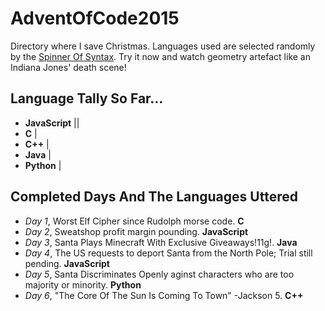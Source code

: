 # AdventOfCode2015
Directory where I save Christmas. Languages used are selected randomly by the [Spinner Of Syntax]. Try it now and watch geometry artefact like an Indiana Jones' death scene!

## Language Tally So Far...

  - **JavaScript** ||
  - **C** |
  - **C++** |
  - **Java** |
  - **Python** |


## Completed Days And The Languages Uttered 

  - *Day 1*, Worst Elf Cipher since Rudolph morse code. **C**
  - *Day 2*, Sweatshop profit margin pounding. **JavaScript** 
  - *Day 3*, Santa Plays Minecraft With Exclusive Giveaways!11g!. **Java**
  - *Day 4*, The US requests to deport Santa from the North Pole; Trial still pending. **JavaScript**
  - *Day 5*, Santa Discriminates Openly aginst characters who are too majority or minority. **Python**
  - *Day 6*, "The Core Of The Sun Is Coming To Town" \-Jackson 5. **C++** 


[Spinner Of Syntax]: <https://github.com/Huxellberger/SpinnerOfSyntax>
